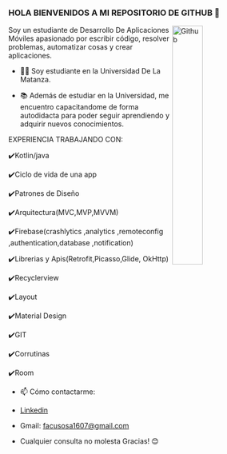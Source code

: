 ### HOLA BIENVENIDOS A MI REPOSITORIO DE GITHUB 👋

<img width="35%" align="right" alt="Github" src="https://user-images.githubusercontent.com/48678280/88862734-4903af80-d201-11ea-968b-9c939d88a37c.gif" />

Soy un estudiante de Desarrollo De Aplicaciones Móviles apasionado por escribir código, resolver problemas, automatizar cosas y crear aplicaciones.

- 👨‍🎓 Soy estudiante en la Universidad De La Matanza.

- 📚 Además de estudiar en la Universidad, me encuentro capacitandome de forma autodidacta para poder seguir aprendiendo y adquirir nuevos conocimientos. 


EXPERIENCIA TRABAJANDO CON:

✔️Kotlin/java

✔️Ciclo de vida de una app

✔️Patrones de Diseño

✔️Arquitectura(MVC,MVP,MVVM) 

✔️Firebase(crashlytics ,analytics ,remoteconfig ,authentication,database ,notification)

✔️Librerias y Apis(Retrofit,Picasso,Glide, OkHttp)

✔️Recyclerview 

✔️Layout 

✔️Material Design

✔️GIT 

✔️Corrutinas

✔️Room


- 📫 Cómo contactarme: 

- [Linkedin](https://www.linkedin.com/in/sosafacundo/)
  
- Gmail: facusosa1607@gmail.com

- Cualquier consulta no molesta Gracias! 😊
